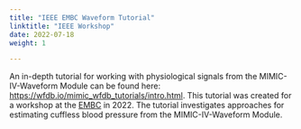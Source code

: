 ```yaml
---
title: "IEEE EMBC Waveform Tutorial"
linktitle: "IEEE Workshop"
date: 2022-07-18
weight: 1

---
```


An in-depth tutorial for working with physiological signals from the MIMIC-IV-Waveform Module can be found here: 
https://wfdb.io/mimic_wfdb_tutorials/intro.html. This tutorial was created for a workshop at the
[EMBC](https://embc.embs.org/) in 2022. The tutorial investigates approaches for estimating cuffless blood pressure
from the MIMIC-IV-Waveform Module. 